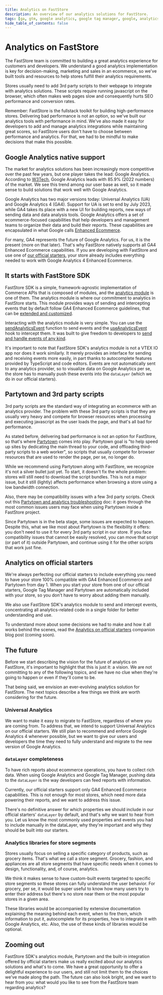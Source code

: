 ```yaml
---
title: Analytics on FastStore
description: An overview of our analytics solutions for FastStore.
tags: [ga, gtm, google analytics, google tag manager, google, analytics, sdk, faststore]
hide_table_of_contents: false
---
```


# Analytics on FastStore

The FastStore team is committed to building a great analytics experience for customers and developers. We understand a good analytics implementation is key for decision-making, marketing and sales in an ecommerce, so we've built tools and resources to help stores fulfill their analytics requirements.

Stores usually need to add 3rd party scripts to their webpage to integrate with analytics solutions. These scripts require running javascript on the browser, which often makes web pages slow and consequently hurts SEO performance and conversion rates. 

Remember: FastStore is the fullstack toolkit for building high-performance stores. Delivering bad performance is not an option, so we've built our analytics tools with performance in mind. We've also made it easy for developers to add and manage analytics integrations while maintaining great scores, so FastStore users don't have to choose between performance and analytics. For that, we had to be mindful to make decisions that make this possible.

## Google Analytics native support

The market for analytics solutions has been increasingly more competitive over the past few years, but one player takes the lead: Google Analytics. According to [W3Tech](https://w3techs.com/technologies/history_overview/traffic_analysis/ms/y), Google Analytics leads with 85.9% (2022 numbers) of the market. We see this trend among our user base as well, so it made sense to build solutions that work well with Google Analytics.

Google Analytics has two major versions today: Universal Analytics (UA) and Google Analytics 4 (GA4). Support for UA is set to end by July 2023, while GA4 takes its place with a new UI for building reports, new ways of sending data and data analysis tools. Google Analytics offers a set of ecommerce-focused capabilities that help developers and management teams to organize their data and build their reports. These capabilities are encapsulated in what Google calls [Enhanced Ecommerce](https://developers.google.com/tag-manager/enhanced-ecommerce). 

For many, GA4 represents the future of Google Analytics. For us, it is the present (more on that later). That's why FastStore natively supports all GA4 Enhanced Ecommerce capabilities. If you are developing with FastStore and use one of [our official starters](https://www.faststore.dev/starters), your store already includes everything needed to work with Google Analytics 4 Enhanced Ecommerce.

## It starts with FastStore SDK

FastStore SDK is a simple, framework-agnostic implementation of Commerce APIs that is composed of modules, and the [analytics module](https://www.faststore.dev/reference/sdk/analytics) is one of them. The analytics module is where our commitment to analytics in FastStore starts. This module provides ways of sending and intercepting events that by default follow GA4 Enhanced Ecommerce guidelines, that can be [extended and customized](https://www.faststore.dev/reference/sdk/analytics/how-to-extend-types).

Interacting with the analytics module is very simple. You can use the [sendAnalyticsEvent](https://www.faststore.dev/reference/sdk/analytics/sendAnalyticsEvent) function to send events and the [useAnalyticsEvent](https://www.faststore.dev/reference/sdk/analytics/useAnalyticsEvent) hook to intercept them. It was built to give freedom to developers to [send and handle events of any kind](https://www.faststore.dev/reference/sdk/analytics/how-to-send-custom-events).

It's important to note that FastStore SDK's analytics module is not a VTEX IO app nor does it work similarly. It merely provides an interface for sending and receiving events more easily, in part thanks to autocomplete features provided by TypeScript and code editors. Events are not automatically sent to any analytics provider, so to visualize data on Google Analytics per se, the store has to manually push these events into the `dataLayer` (which we do in our official starters).

## Partytown and 3rd party scripts

3rd party scripts are the standard way of integrating an ecommerce with an analytics provider. The problem with these 3rd party scripts is that they are usually very heavy and compete for browser resources when processing and executing javascript as the user loads the page, and that's all bad for performance.

As stated before, delivering bad performance is not an option for FastStore, so that's where [Partytown](https://partytown.builder.io/) comes into play. Partytown goal is "to help speed up sites by dedicating the main thread to your code, and offloading third-party scripts to a web worker", so scripts that usually compete for browser resources that are used to render the page, per se, no longer do.

While we recommend using Partytown along with FastStore, we recognize it's not a silver bullet just yet. To start, it doesn't fix the whole problem: stores will still need to download the script bundles. This is not a major issue, but it still (lightly) affects performance when browsing a store using a low bandwidth connection.

Also, there may be compatibility issues with a few 3rd party scripts. Check out this [Partytown and analytics troubleshooting](https://www.faststore.dev/how-to-guides/troubleshooting/analytics-and-partytown) doc: it goes through the most common issues users may face when using Partytown inside a FastStore project.

Since Partytown is in the beta stage, some issues are expected to happen. Despite this, what we like most about Partytown is the flexibility it offers: you don't need to use it for every 3rd party script in our store. If you face compatibility issues that cannot be easily resolved, you can move that script (or part of it) outside Partytown, and continue using it for the other scripts that work just fine.

## Analytics on official starters

We're always perfecting our official starters to include everything you need to have your store 100% compatible with GA4 Enhanced Ecommerce and Partytown from day 1. When you start your store from one of our official starters, Google Tag Manager and Partytown are automatically included with your store, so you don't have to worry about adding them manually.

We also use FastStore SDK's analytics module to send and intercept events, concentrating all analytics-related code in a single folder for better understanding and use.

To understand more about some decisions we had to make and how it all works behind the scenes, read the [Analytics on official starters](/conceptual-guides/analytics-on-official-starters) companion blog post (coming soon). 

## The future 

Before we start describing the vision for the future of analytics on FastStore, it's important to highlight that this is just it: a vision. We are not committing to any of the following topics, and we have no clue when they're going to happen or even if they'll come to be.

That being said, we envision an ever-evolving analytics solution for FastStore. The next topics describe a few things we think are worth considering for the future.

### Universal Analytics

We want to make it easy to migrate to FastStore, regardless of where you are coming from. To address that, we intend to support Universal Analytics on our official starters. We still plan to recommend and enforce Google Analytics 4 whenever possible, but we want to give our users and developers the time they need to fully understand and migrate to the new version of Google Analytics.

### `dataLayer` completeness

To have rich reports about ecommerce operations, you have to collect rich data. When using Google Analytics and Google Tag Manager, pushing data to the `dataLayer` is the way developers can feed reports with information.

Currently, our official starters support only GA4 Enhanced Ecommerce capabilities. This is not enough for most stores, which need more data powering their reports, and we want to address this issue.

There's no definitive answer for which properties we should include in our official starters' `dataLayer` by default, and that's why we want to hear from you. Let us know the most commonly used properties and events you had to include manually in the dataLayer, why they're important and why they should be built into our starters.

### Analytics libraries for store segments

Stores usually focus on selling a specific category of products, such as grocery items. That's what we call a store segment. Grocery, fashion, and appliances are all store segments that have specific needs when it comes to design, functionality, and, of course, analytics.

We think it makes sense to have custom-built events targeted to specific store segments so these stores can fully understand the user behavior. For grocery, per se, it would be super useful to know how many users try to enter their address but there's no store near them or the most popular stores in a given area. 

These libraries would be accompanied by extensive documentation explaining the meaning behind each event, when to fire them, which information to put it, autocomplete for its properties, how to integrate it with Google Analytics, etc. Also, the use of these kinds of libraries would be optional.

## Zooming out

FastStore SDK's analytics module, Partytown and the built-in integration offered by official starters make us really excited about our analytics solutions and what's to come. We have a great opportunity to offer a delightful experience to our users, and still not limit them to the choices we've made along the path. The future can also look bright, and we want to hear from you: what would you like to see from the FastStore team regarding analytics?